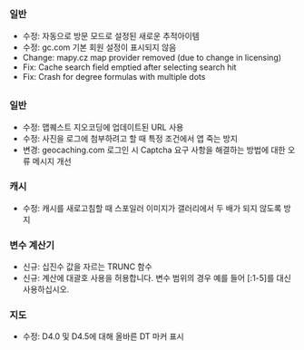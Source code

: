 ##

### 일반
- 수정: 자동으로 방문 모드로 설정된 새로운 추적아이템
- 수정: gc.com 기본 회원 설정이 표시되지 않음
- Change: mapy.cz map provider removed (due to change in licensing)
- Fix: Cache search field emptied after selecting search hit
- Fix: Crash for degree formulas with multiple dots

##

### 일반
- 수정: 맵퀘스트 지오코딩에 업데이트된 URL 사용
- 수정: 사진을 로그에 첨부하려고 할 때 특정 조건에서 앱 죽는 방지
- 변경: geocaching.com 로그인 시 Captcha 요구 사항을 해결하는 방법에 대한 오류 메시지 개선

### 캐시
- 수정: 캐시를 새로고침할 때 스포일러 이미지가 갤러리에서 두 배가 되지 않도록 방지

### 변수 계산기
- 신규: 십진수 값을 자르는 TRUNC 함수
- 신규: 계산에 대괄호 사용을 허용합니다. 변수 범위의 경우 예를 들어 \[:1-5\]를 대신 사용하십시오.

### 지도
- 수정: D4.0 및 D4.5에 대해 올바른 DT 마커 표시
